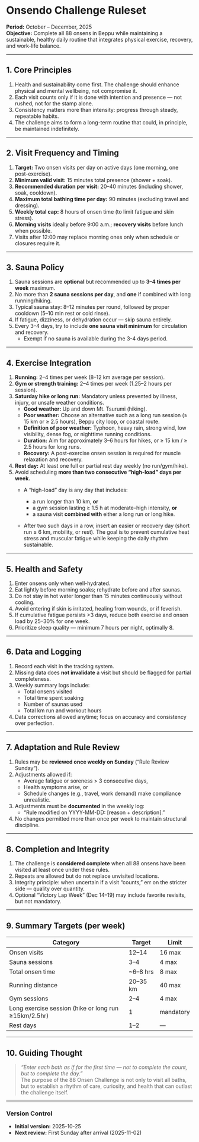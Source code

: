 # Onsendo Challenge Ruleset

**Period:** October – December, 2025  
**Objective:** Complete all 88 onsens in Beppu while maintaining a sustainable, healthy daily routine that integrates physical exercise, recovery, and work-life balance.

---

## 1. Core Principles

1. Health and sustainability come first. The challenge should enhance physical and mental wellbeing, not compromise it.  
2. Each visit counts only if it is done with intention and presence — not rushed, not for the stamp alone.  
3. Consistency matters more than intensity: progress through steady, repeatable habits.  
4. The challenge aims to form a long-term routine that could, in principle, be maintained indefinitely.

---

## 2. Visit Frequency and Timing

1. **Target:** Two onsen visits per day on active days (one morning, one post-exercise).  
2. **Minimum valid visit:** 15 minutes total presence (shower + soak).  
3. **Recommended duration per visit:** 20–40 minutes (including shower, soak, cooldown).  
4. **Maximum total bathing time per day:** 90 minutes (excluding travel and dressing).  
5. **Weekly total cap:** 8 hours of onsen time (to limit fatigue and skin stress).  
6. **Morning visits** ideally before 9:00 a.m.; **recovery visits** before lunch when possible.  
7. Visits after 12:00 may replace morning ones only when schedule or closures require it.

---

## 3. Sauna Policy

1. Sauna sessions are **optional** but recommended up to **3–4 times per week** maximum.  
2. No more than **2 sauna sessions per day**, and **one** if combined with long running/hiking.  
3. Typical sauna stay: 8–12 minutes per round, followed by proper cooldown (5–10 min rest or cold rinse).  
4. If fatigue, dizziness, or dehydration occur — skip sauna entirely.  
5. Every 3–4 days, try to include **one sauna visit minimum** for circulation and recovery.
   - Exempt if no sauna is available during the 3-4 days period.

---

## 4. Exercise Integration

1. **Running:** 2–4 times per week (8–12 km average per session).  
2. **Gym or strength training:** 2–4 times per week (1.25–2 hours per session).  
3. **Saturday hike or long run:** Mandatory unless prevented by illness, injury, or unsafe weather conditions.
   - **Good weather:** Up and down Mt. Tsurumi (hiking).
   - **Poor weather:** Choose an alternative such as a long run session (≥ 15 km or ≥ 2.5 hours), Beppu city loop, or coastal route.
   - **Definition of poor weather:** Typhoon, heavy rain, strong wind, low visibility, dense fog, or nighttime running conditions.
   - **Duration:** Aim for approximately 3–6 hours for hikes, or ≥ 15 km / ≥ 2.5 hours for long runs.
   - **Recovery:** A post-exercise onsen session is required for muscle relaxation and recovery.
4. **Rest day:** At least one full or partial rest day weekly (no run/gym/hike).  
5. Avoid scheduling **more than two consecutive “high-load” days per week.**  
   - A “high-load” day is any day that includes:

      - a run longer than 10 km, **or**
      - a gym session lasting ≥ 1.5 h at moderate–high intensity, **or**
      - a sauna visit **combined with** either a long run or long hike.

   - After two such days in a row, insert an easier or recovery day (short run ≤ 6 km, mobility, or rest).
   The goal is to prevent cumulative heat stress and muscular fatigue while keeping the daily rhythm sustainable.

---

## 5. Health and Safety

1. Enter onsens only when well-hydrated.  
2. Eat lightly before morning soaks; rehydrate before and after saunas.  
3. Do not stay in hot water longer than 15 minutes continuously without cooling.  
4. Avoid entering if skin is irritated, healing from wounds, or if feverish.  
5. If cumulative fatigue persists >3 days, reduce both exercise and onsen load by 25–30% for one week.  
6. Prioritize sleep quality — minimum 7 hours per night, optimally 8.

---

## 6. Data and Logging

1. Record each visit in the tracking system.  
2. Missing data does **not invalidate** a visit but should be flagged for partial completeness.  
3. Weekly summary logs include:
   - Total onsens visited  
   - Total time spent soaking
   - Number of saunas used
   - Total km run and workout hours  
4. Data corrections allowed anytime; focus on accuracy and consistency over perfection.

---

## 7. Adaptation and Rule Review

1. Rules may be **reviewed once weekly on Sunday** (“Rule Review Sunday”).  
2. Adjustments allowed if:
   - Average fatigue or soreness > 3 consecutive days,  
   - Health symptoms arise, or  
   - Schedule changes (e.g., travel, work demand) make compliance unrealistic.  
3. Adjustments must be **documented** in the weekly log:
   - “Rule modified on YYYY-MM-DD: [reason + description].”  
4. No changes permitted more than once per week to maintain structural discipline.

---

## 8. Completion and Integrity

1. The challenge is **considered complete** when all 88 onsens have been visited at least once under these rules.  
2. Repeats are allowed but do not replace unvisited locations.  
3. Integrity principle: when uncertain if a visit “counts,” err on the stricter side — quality over quantity.  
4. Optional “Victory Lap Week” (Dec 14–19) may include favorite revisits, but not mandatory.

---

## 9. Summary Targets (per week)

| Category | Target | Limit |
|-----------|---------|-------|
| Onsen visits | 12–14 | 16 max |
| Sauna sessions | 3–4 | 4 max |
| Total onsen time | ~6–8 hrs | 8 max |
| Running distance | 20–35 km | 40 max |
| Gym sessions | 2–4 | 4 max |
| Long exercise session (hike or long run ≥15km/2.5hr) | 1 | mandatory |
| Rest days | 1–2 | — |

---

## 10. Guiding Thought
>
> *“Enter each bath as if for the first time — not to complete the count, but to complete the day.”*  
> The purpose of the 88 Onsen Challenge is not only to visit all baths, but to establish a rhythm of care, curiosity, and health that can outlast the challenge itself.

---

### Version Control

- **Initial version:** 2025-10-25  
- **Next review:** First Sunday after arrival (2025-11-02)
